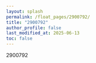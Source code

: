```yaml
---
layout: splash
permalink: /float_pages/2900792/
title: "2900792"
author_profile: false
last_modified_at: 2025-06-13
toc: false
---
```

 
2900792
